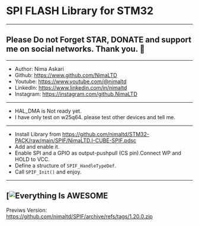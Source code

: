 # SPI FLASH Library for STM32  
---  
## Please Do not Forget STAR, DONATE and support me on social networks. Thank you. :sparkling_heart:  
---   
-  Author:     Nima Askari  
-  Github:     https://www.github.com/NimaLTD
-  Youtube:    https://www.youtube.com/@nimaltd  
-  LinkedIn:   https://www.linkedin.com/in/nimaltd  
-  Instagram:  https://instagram.com/github.NimaLTD  
---  
- HAL_DMA is Not ready yet.   
- I have only test on w25q64. please test other devices and tell me.
---
* Install Library from https://github.com/nimaltd/STM32-PACK/raw/main/SPIF/NimaLTD.I-CUBE-SPIF.pdsc
* Add and enable it.
* Enable SPI and a GPIO as output-pushpull (CS pin).Connect WP and HOLD to VCC.
* Define a structure of `SPIF_HandleTypeDef`.
* Call `SPIF_Init()` and enjoy.
---
[![Everything Is AWESOME](https://www.youtube.com/watch?v=_baNId6cDi4)
---
Previws Version: https://github.com/nimaltd/SPIF/archive/refs/tags/1.20.0.zip 


